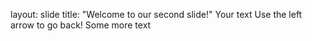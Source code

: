 layout: slide
title: "Welcome to our second slide!"
Your text
Use the left arrow to go back!
Some more text
